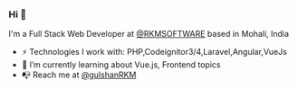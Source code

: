 ### Hi 👋

I'm a Full Stack Web Developer at [@RKMSOFTWARE](https://github.com/rkmarketingltd) based in Mohali, India

- ⚡️ Technologies I work with: PHP,Codeignitor3/4,Laravel,Angular,VueJs
- 🌱 I’m currently learning about Vue.js, Frontend topics
- 📭 Reach me at [@gulshanRKM ](mailto:gulshan@rkmarketing.net)

<!---
- 👋 Hi, I’m @gulshanRKM
gulshanRKM/gulshanRKM is a ✨ special ✨ repository because its `README.md` (this file) appears on your GitHub profile.
You can click the Preview link to take a look at your changes.
- 👀 I’m interested in ...
- 🌱 I’m currently learning ...
- 💞️ I’m looking to collaborate on ...
- 📫 How to reach me ...
--->
